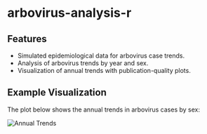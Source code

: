 # arbovirus-analysis-r

## Features

- Simulated epidemiological data for arbovirus case trends.
- Analysis of arbovirus trends by year and sex.
- Visualization of annual trends with publication-quality plots.

## Example Visualization

The plot below shows the annual trends in arbovirus cases by sex:

![Annual Trends](results/annual_trends.png)

